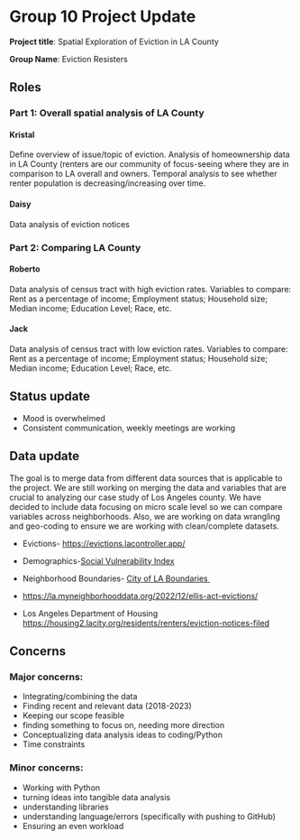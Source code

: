 Group 10 Project Update
=================

**Project title**: Spatial Exploration of Eviction in LA County

**Group Name**: Eviction Resisters

## Roles

### Part 1: Overall spatial analysis of LA County

#### Kristal
Define overview of issue/topic of eviction. Analysis of homeownership data in LA County (renters are our community of focus-seeing where they are in comparison to LA overall and owners. Temporal analysis to see whether renter population is decreasing/increasing over time.

#### Daisy
Data analysis of eviction notices


### Part 2: Comparing LA County 
  
#### Roberto
Data analysis of census tract with high eviction rates. Variables to compare: Rent as a percentage of income; Employment status; Household size; Median income; Education Level; Race, etc. 

#### Jack
Data analysis of census tract with low eviction rates. Variables to compare: Rent as a percentage of income; Employment status; Household size; Median income; Education Level; Race, etc.

## Status update 
- Mood is overwhelmed
- Consistent communication, weekly meetings are working

## Data update
The goal is to merge data from different data sources that is applicable to the project. We are still working on merging the data and variables that are crucial to analyzing our case study of Los Angeles county. We have decided to include data focusing on micro scale level so we can compare variables across neighborhoods. Also, we are working on data wrangling and geo-coding to ensure we are working with clean/complete datasets.

- Evictions- <https://evictions.lacontroller.app/>

- Demographics-[Social Vulnerability Index](https://geohub.lacity.org/datasets/22a282d39cac49d5bb0ba1641b4358ac_0/explore?location=34.020244%2C-118.411800%2C11.21)

- Neighborhood Boundaries- [City of LA Boundaries ](https://geohub.lacity.org/datasets/d6c55385a0e749519f238b77135eafac/explore)

- <https://la.myneighborhooddata.org/2022/12/ellis-act-evictions/>

- Los Angeles Department of Housing <https://housing2.lacity.org/residents/renters/eviction-notices-filed>

## Concerns

### Major concerns:

- Integrating/combining the data
- Finding recent and relevant data (2018-2023)
- Keeping our scope feasible
- finding something to focus on, needing more direction
- Conceptualizing data analysis ideas to coding/Python
- Time constraints

### Minor concerns:
- Working with Python
- turning ideas into tangible data analysis
- understanding libraries
- understanding language/errors (specifically with pushing to GitHub)
- Ensuring an even workload
